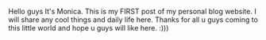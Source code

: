 Hello guys It's Monica.
This is my FIRST post of my personal blog website.
I will share any cool things and daily life here.
Thanks for all u guys coming to this little world and hope u guys will like here.
:)))
